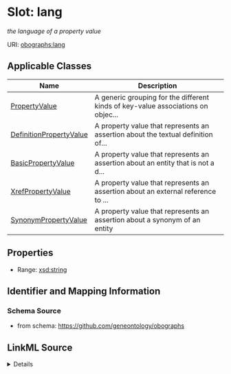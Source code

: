 # Slot: lang
_the language of a property value_


URI: [obographs:lang](https://github.com/geneontology/obographs/lang)



<!-- no inheritance hierarchy -->




## Applicable Classes

| Name | Description |
| --- | --- |
[PropertyValue](PropertyValue.md) | A generic grouping for the different kinds of key-value associations on objec...
[DefinitionPropertyValue](DefinitionPropertyValue.md) | A property value that represents an assertion about the textual definition of...
[BasicPropertyValue](BasicPropertyValue.md) | A property value that represents an assertion about an entity that is not a d...
[XrefPropertyValue](XrefPropertyValue.md) | A property value that represents an assertion about an external reference to ...
[SynonymPropertyValue](SynonymPropertyValue.md) | A property value that represents an assertion about a synonym of an entity






## Properties

* Range: [xsd:string](http://www.w3.org/2001/XMLSchema#string)







## Identifier and Mapping Information







### Schema Source


* from schema: https://github.com/geneontology/obographs




## LinkML Source

<details>
```yaml
name: lang
description: the language of a property value
from_schema: https://github.com/geneontology/obographs
rank: 1000
alias: lang
domain_of:
- PropertyValue
range: string

```
</details>